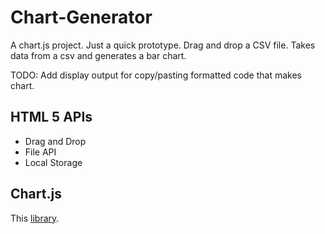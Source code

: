 # Chart-Generator
A chart.js project. Just a quick prototype. Drag and drop a CSV file. Takes data from a csv and generates a bar chart.

TODO: Add display output for copy/pasting formatted code that makes chart.

## HTML 5 APIs
* Drag and Drop
* File API
* Local Storage

## Chart.js
This [library](https://www.chartjs.org/).